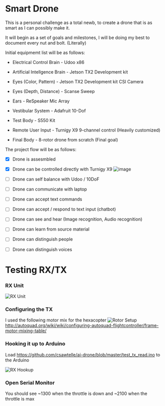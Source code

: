 # Smart Drone

This is a personal challenge as a total newb, to create a drone that is as smart as I can possibly make it.

It will begin as a set of goals and milestones, I will be doing my best to document every nut and bolt. (Literally)


Initial equipmemt list will be as follows:

* Electrical Control Brain - Udoo x86 

* Artificial Intellgence Brain - Jetson TX2 Development kit

* Eyes (Color, Pattern) - Jetson TX2 Development kit CSI Camera

* Eyes (Depth, Distance) - Scanse Sweep

* Ears - ReSpeaker Mic Array 

* Vestibular System - Adafruit 10-Dof

* Test Body - S550 Kit

* Remote User Input - Turnigy X9 9-channel control (Heavily customized)

* Final Body - 8-rotor drone from scratch  (Final goal)

The project flow will be as follows:

- [x] Drone is assesmbled
- [x] Drone can be controlled directly with Turnigy X9
![image](https://user-images.githubusercontent.com/12061655/31402290-6ce9e514-adaa-11e7-88c7-df3bcc640ac1.png)
- [ ] Drone can self balance with Udoo / 10DoF
- [ ] Drone can communicate with laptop
- [ ] Drone can accept text commands
- [ ] Drone can accept / respond to text input (chatbot)
- [ ] Drone can see and hear (Image recognition, Audio recognition)
- [ ] Drone can learn from source material
- [ ] Drone can distinguish people
- [ ] Drone can distinguish voices



# Testing RX/TX

### RX Unit
![RX Unit](https://user-images.githubusercontent.com/12061655/31365119-10c2d5de-ad1e-11e7-895c-21ea2a86d735.png)

### Configuring the TX
I used the following motor mix for the hexacopter
![Rotor Setup](https://user-images.githubusercontent.com/12061655/31257565-19bca576-a9ee-11e7-8e64-d0e4d13e2339.png)
http://autoquad.org/wiki/wiki/configuring-autoquad-flightcontroller/frame-motor-mixing-table/

### Hooking it up to Arduino
Load https://github.com/csawtelle/ai-drone/blob/master/test_tx_read.ino to the Arduino

![RX Hookup](https://user-images.githubusercontent.com/12061655/31365089-ef51ac7c-ad1d-11e7-98b9-eaa387b6aef2.png)

### Open Serial Monitor
You should see ~1300 when the throttle is down and ~2100 when the throttle is max 
